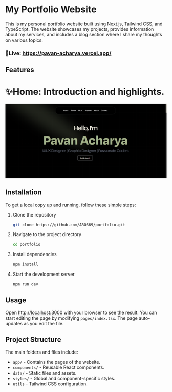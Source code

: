 # My Portfolio Website

This is my personal portfolio website built using Next.js, Tailwind CSS, and TypeScript. The website showcases my projects, provides information about my services, and includes a blog section where I share my thoughts on various topics.

### 🔗Live: https://pavan-acharya.vercel.app/

## Features

# ✨Home: Introduction and highlights.
![Screenshot 2024-06-28 101443](https://github.com/PavanSacharya/pavan-acharya-portfolio/blob/master/public/assets/portfolio/frontpage.png)

## Installation

To get a local copy up and running, follow these simple steps:

1. Clone the repository
    ```sh
    git clone https://github.com/ARO369/portfolio.git
    ```
2. Navigate to the project directory
    ```sh
    cd portfolio
    ```
3. Install dependencies
    ```sh
    npm install
    ```
4. Start the development server
    ```sh
    npm run dev
    ```

## Usage

Open [http://localhost:3000](http://localhost:3000) with your browser to see the result. You can start editing the page by modifying `pages/index.tsx`. The page auto-updates as you edit the file.

## Project Structure

The main folders and files include:

- `app/` - Contains the pages of the website.
- `components/` - Reusable React components.
- `data/` - Static files and assets.
- `styles/` - Global and component-specific styles.
- `utils` - Tailwind CSS configuration.




